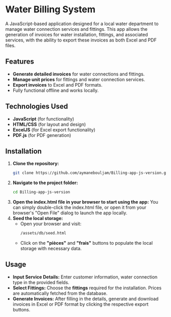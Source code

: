 # Water Billing System

A JavaScript-based application designed for a local water department to manage water connection services and fittings. This app allows the generation of invoices for water installation, fittings, and associated services, with the ability to export these invoices as both Excel and PDF files.

## Features
- **Generate detailed invoices** for water connections and fittings.
- **Manage unit prices** for fittings and water connection services.
- **Export invoices** to Excel and PDF formats.
- Fully functional offline and works locally.

## Technologies Used
- **JavaScript** (for functionality)
- **HTML/CSS** (for layout and design)
- **ExcelJS** (for Excel export functionality)
- **PDF.js** (for PDF generation)

## Installation
1. **Clone the repository:**
   ```bash
   git clone https://github.com/aymanebouljam/Billing-app-js-version.git
   ```
2. **Navigate to the project folder:**
   ```bash
   cd Billing-app-js-version
   ```
3. **Open the index.html file in your browser to start using the app:** You can simply double-click the index.html file, or open it from your browser's "Open File" dialog to launch the app locally.
4. **Seed the local storage:**  
   - Open your browser and visit:  
     ```bash
     /assets/db/seed.html
     ```
   - Click on the **"pièces"** and **"frais"** buttons to populate the local storage with necessary data.

## Usage
- **Input Service Details:** Enter customer information, water connection type in the provided fields.
- **Select Fittings:** Choose the **fittings** required for the installation. Prices are automatically fetched from the database.
- **Generate Invoices:** After filling in the details, generate and download invoices in Excel or PDF format by clicking the respective export buttons.
